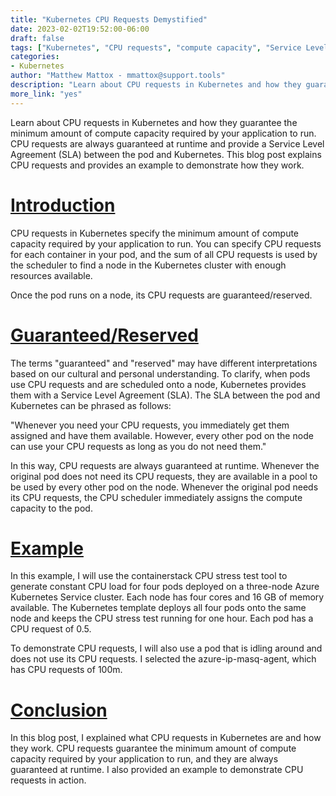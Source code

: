 ```yaml
---
title: "Kubernetes CPU Requests Demystified"
date: 2023-02-02T19:52:00-06:00
draft: false
tags: ["Kubernetes", "CPU requests", "compute capacity", "Service Level Agreement (SLA)", "pod", "runtime", "example"]
categories:
- Kubernetes
author: "Matthew Mattox - mmattox@support.tools"
description: "Learn about CPU requests in Kubernetes and how they guarantee the minimum amount of compute capacity required by your application to run. CPU requests are always guaranteed at runtime and provide a Service Level Agreement (SLA) between the pod and Kubernetes. This blog post explains CPU requests and provides an example to demonstrate how they work."
more_link: "yes"
---
```


Learn about CPU requests in Kubernetes and how they guarantee the minimum amount of compute capacity required by your application to run. CPU requests are always guaranteed at runtime and provide a Service Level Agreement (SLA) between the pod and Kubernetes. This blog post explains CPU requests and provides an example to demonstrate how they work.

<!--more-->
# [Introduction](#introduction)
CPU requests in Kubernetes specify the minimum amount of compute capacity required by your application to run. You can specify CPU requests for each container in your pod, and the sum of all CPU requests is used by the scheduler to find a node in the Kubernetes cluster with enough resources available.

Once the pod runs on a node, its CPU requests are guaranteed/reserved.

# [Guaranteed/Reserved](#guaranteedreserved)
The terms "guaranteed" and "reserved" may have different interpretations based on our cultural and personal understanding. To clarify, when pods use CPU requests and are scheduled onto a node, Kubernetes provides them with a Service Level Agreement (SLA). The SLA between the pod and Kubernetes can be phrased as follows:

"Whenever you need your CPU requests, you immediately get them assigned and have them available. However, every other pod on the node can use your CPU requests as long as you do not need them."

In this way, CPU requests are always guaranteed at runtime. Whenever the original pod does not need its CPU requests, they are available in a pool to be used by every other pod on the node. Whenever the original pod needs its CPU requests, the CPU scheduler immediately assigns the compute capacity to the pod.

# [Example](#example)
In this example, I will use the containerstack CPU stress test tool to generate constant CPU load for four pods deployed on a three-node Azure Kubernetes Service cluster. Each node has four cores and 16 GB of memory available. The Kubernetes template deploys all four pods onto the same node and keeps the CPU stress test running for one hour. Each pod has a CPU request of 0.5.

To demonstrate CPU requests, I will also use a pod that is idling around and does not use its CPU requests. I selected the azure-ip-masq-agent, which has CPU requests of 100m.

# [Conclusion](#conclusion)
In this blog post, I explained what CPU requests in Kubernetes are and how they work. CPU requests guarantee the minimum amount of compute capacity required by your application to run, and they are always guaranteed at runtime. I also provided an example to demonstrate CPU requests in action.